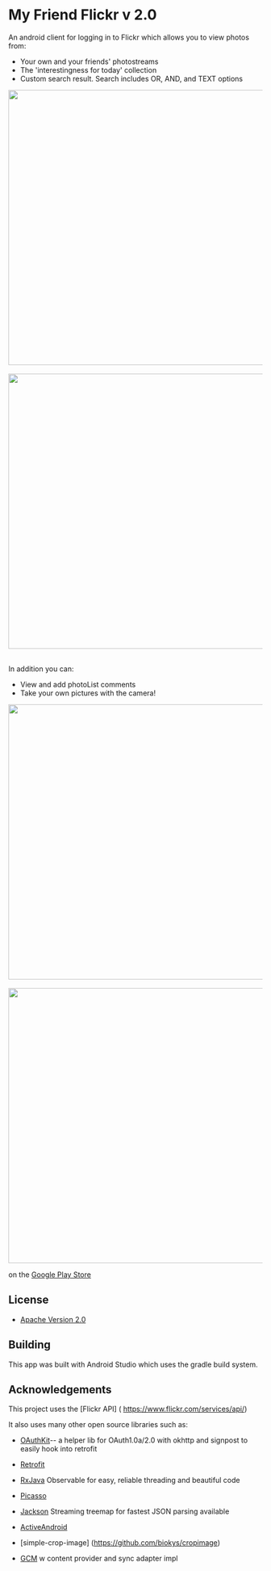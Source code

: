 # My Friend Flickr v 2.0

An android client for logging in to Flickr which allows you to view photos from:

* Your own and your friends' photostreams
* The 'interestingness for today' collection
* Custom search result. Search includes OR, AND, and TEXT options


<img src="http://i.imgur.com/44yj4AE.png" height="545"/>
&nbsp;&nbsp;
<img src="http://i.imgur.com/Eeyx8Ds.png" height="545" />
&nbsp;&nbsp;

In addition you can:

* View and add photoList comments
* Take your own pictures with the camera! 

<img src="http://i.imgur.com/FeW5ryx.png" height="545" />
&nbsp;&nbsp;
<img src="http://i.imgur.com/Mi8Zcre.png" height="545" />




 on the [Google Play Store](https://play.google.com/store/apps/details?id=com.anubis.flickr)




## License

* [Apache Version 2.0](http://www.apache.org/licenses/LICENSE-2.0.html)

## Building

This app was built with Android Studio which uses the gradle build system.  

## Acknowledgements

This project uses the [Flickr API] ( https://www.flickr.com/services/api/)

It also uses many other open source libraries such as:

 * [OAuthKit]()-- a helper lib for OAuth1.0a/2.0 with okhttp and signpost to easily hook into retrofit
 
 * [Retrofit]()
 * [RxJava]() Observable for easy, reliable threading and beautiful code
 
 * [Picasso]()
 * [Jackson]()  Streaming treemap for fastest JSON parsing available
 * [ActiveAndroid](https://github.com/pardom/ActiveAndroid)
 * [simple-crop-image] (https://github.com/biokys/cropimage)
 * [GCM]()  w content provider and sync adapter impl




